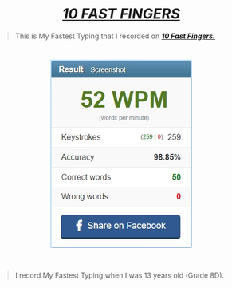 # <div align="center"><a href="https://10fastfingers.com/"><b><i>10 FAST FINGERS</i></b></a></div>

> This is My Fastest Typing that I recorded on <a href="https://10fastfingers.com/"><b><i>10 Fast Fingers.</i></b></a>

#
# <div align="center"><img src="10 Faster Fingers.jpg"></div>
#
> I record My Fastest Typing when I was 13 years old (Grade 8D).
